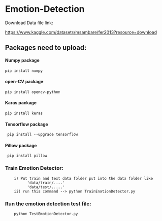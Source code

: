 # Emotion-Detection

Download Data file link: 

https://www.kaggle.com/datasets/msambare/fer2013?resource=download

<h2>Packages need to upload:</h2> 
<h4>Numpy package</h4>


    pip install numpy
<h4>open-CV package</h4>


    pip install opencv-python
<h4>Karas package</h4>


    pip install keras
<h4>Tensorflow package</h4>

     pip install --upgrade tensorflow
<h4>Pillow package</h4>


     pip install pillow
      
 <h3> Train Emotion Detector: </h3>
 
 
        i) Put train and text data folder put into the data folder like 
              'data/train/....'
              'data/test/.....'
        ii) run this command --> python TrainEnotionDetector.py
 
  <h3> Run the emotion detection test file: </h3>
  
        python TestEmotionDetector.py
